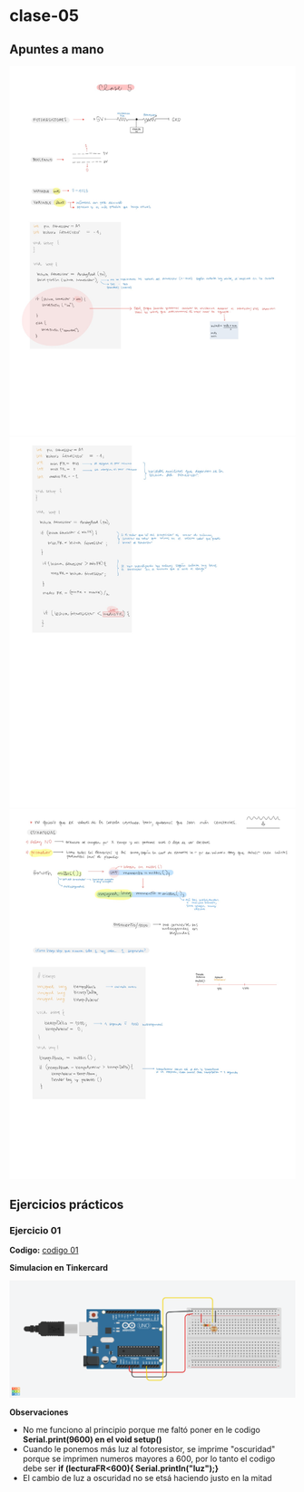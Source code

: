 # clase-05

## Apuntes a mano

![Apuntes 01](./apuntes_clase5_1.jpg)
![Apuntes 01](./apuntes_clase5_2.jpg)
![Apuntes 01](./apuntes_clase5_3.jpg)

## Ejercicios prácticos

### Ejercicio 01

**Codigo:**
[codigo 01](./codigo_ej01_clase05.ino)

**Simulacion en Tinkercard**

![Simulación 01](./simulacion_ej01_clase05.png)

**Observaciones**
* No me funciono al principio porque me faltó poner en le codigo **Serial.print(9600) en el void setup()**
* Cuando le ponemos más luz al fotoresistor, se imprime "oscuridad" porque se imprimen numeros mayores a 600, por lo tanto el codigo debe ser **if (lecturaFR<600){ Serial.printIn("luz");}**
* El cambio de luz a oscuridad no se etsá haciendo justo en la mitad

